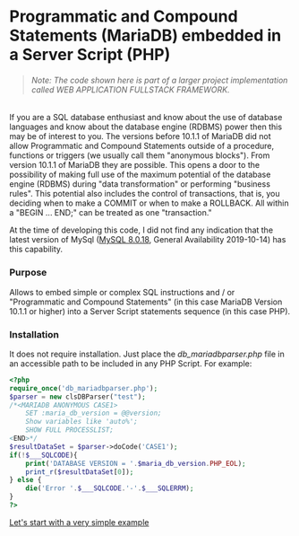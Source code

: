 # Programmatic and Compound Statements (MariaDB) embedded in a Server Script (PHP)

>###### Note: The code shown here is part of a larger project implementation called WEB APPLICATION FULLSTACK FRAMEWORK.

If you are a SQL database enthusiast and know about the use of database languages and know about the database engine (RDBMS) power then this may be of interest to you. The versions before 10.1.1 of MariaDB did not allow Programmatic and Compound Statements outside of a procedure, functions or triggers (we usually call them "anonymous blocks"). From version 10.1.1 of MariaDB they are possible. This opens a door to the possibility of making full use of the maximum potential of the database engine (RDBMS) during "data transformation" or performing "business rules". This potential also includes the control of transactions, that is, you deciding when to make a COMMIT or when to make a ROLLBACK. All within a "BEGIN ... END;" can be treated as one "transaction."

At the time of developing this code, I did not find any indication that the latest version of MySql ([MySQL 8.0.18](https://dev.mysql.com/doc/relnotes/mysql/8.0/en/), General Availability 2019-10-14) has this capability.

### Purpose
Allows to embed simple or complex SQL instructions and / or "Programmatic and Compound Statements" (in this case MariaDB Version 10.1.1 or higher) into a Server Script statements sequence (in this case PHP).
### Installation
It does not require installation. Just place the *db_mariadbparser.php* file in an accessible path to be included in any PHP Script. For example:
```php
<?php
require_once('db_mariadbparser.php');
$parser = new clsDBParser("test");
/*<MARIADB ANONYMOUS CASE1>
	SET :maria_db_version = @@version;
	Show variables like 'auto%';
	SHOW FULL PROCESSLIST;
<END>*/
$resultDataSet = $parser->doCode('CASE1');
if(!$___SQLCODE){
	print('DATABASE VERSION = '.$maria_db_version.PHP_EOL);
	print_r($resultDataSet[0]);
} else {
	die('Error '.$___SQLCODE.'-'.$___SQLERRM);
}
?>
```
[Let's start with a very simple example](doc/TOPIC_01.md)
